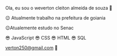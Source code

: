 Ola, eu sou o weverton cleiton almeida de souza 👋

😉 Atualmente trabalho na prefeitura de goiania

😉Atualemente estudo no Senac

😎 JavaScript
😎 CSS
😎 HTML
😎 SQL

verton250@gmail.com 👀

